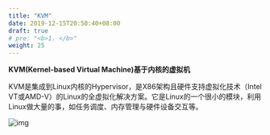 ```yaml
---
title: "KVM"
date: 2019-12-15T20:50:40+08:00
draft: true
# pre: "<b>1. </b>"
weight: 25
---
```


**KVM(Kernel-based Virtual Machine)基于内核的虚拟机**

KVM是集成到Linux内核的Hypervisor，是X86架构且硬件支持虚拟化技术（Intel VT或AMD-V）的Linux的全虚拟化解决方案。它是Linux的一个很小的模块，利用Linux做大量的事，如任务调度、内存管理与硬件设备交互等。



![img](https://pic4.zhimg.com/80/v2-f905c93897909025fbcbfb565c80e49f_hd.jpg)